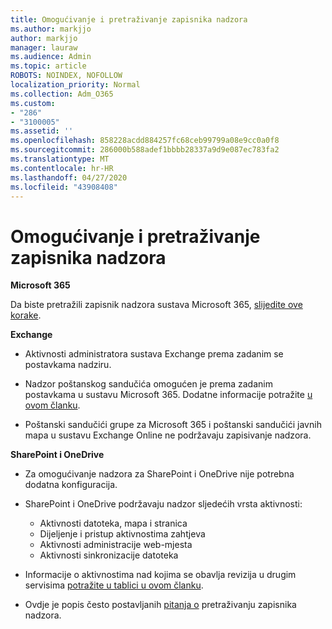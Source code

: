 ```yaml
---
title: Omogućivanje i pretraživanje zapisnika nadzora
ms.author: markjjo
author: markjjo
manager: lauraw
ms.audience: Admin
ms.topic: article
ROBOTS: NOINDEX, NOFOLLOW
localization_priority: Normal
ms.collection: Adm_O365
ms.custom:
- "286"
- "3100005"
ms.assetid: ''
ms.openlocfilehash: 858228acdd884257fc68ceb99799a08e9cc0a0f8
ms.sourcegitcommit: 286000b588adef1bbbb28337a9d9e087ec783fa2
ms.translationtype: MT
ms.contentlocale: hr-HR
ms.lasthandoff: 04/27/2020
ms.locfileid: "43908408"
---
```

# <a name="enable-and-search-the-audit-log"></a>Omogućivanje i pretraživanje zapisnika nadzora

**Microsoft 365**

Da biste pretražili zapisnik nadzora sustava Microsoft 365, [slijedite ove korake](https://docs.microsoft.com/office365/securitycompliance/search-the-audit-log-in-security-and-compliance#search-the-audit-log).

**Exchange**

- Aktivnosti administratora sustava Exchange prema zadanim se postavkama nadziru.

- Nadzor poštanskog sandučića omogućen je prema zadanim postavkama u sustavu Microsoft 365. Dodatne informacije potražite [u ovom članku](https://docs.microsoft.com/office365/securitycompliance/enable-mailbox-auditing).

- Poštanski sandučići grupe za Microsoft 365 i poštanski sandučići javnih mapa u sustavu Exchange Online ne podržavaju zapisivanje nadzora.

**SharePoint i OneDrive**

- Za omogućivanje nadzora za SharePoint i OneDrive nije potrebna dodatna konfiguracija.

- SharePoint i OneDrive podržavaju nadzor sljedećih vrsta aktivnosti:

    - Aktivnosti datoteka, mapa i stranica
    - Dijeljenje i pristup aktivnostima zahtjeva
    - Aktivnosti administracije web-mjesta
    - Aktivnosti sinkronizacije datoteka

- Informacije o aktivnostima nad kojima se obavlja revizija u drugim servisima [potražite u tablici u ovom članku](https://docs.microsoft.com/office365/securitycompliance/search-the-audit-log-in-security-and-compliance#audited-activities).

- Ovdje je popis često postavljanih [pitanja o](https://docs.microsoft.com/office365/securitycompliance/search-the-audit-log-in-security-and-compliance#frequently-asked-questions) pretraživanju zapisnika nadzora.